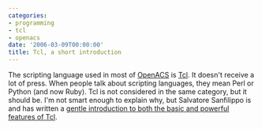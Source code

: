 ```yaml
---
categories:
- programming
- tcl
- openacs
date: '2006-03-09T00:00:00'
title: Tcl, a short introduction
---
```



The scripting language used in most of [OpenACS](http://openacs.org) is [Tcl](http://tcl.tk). It doesn't receive a lot of press. When people talk about scripting languages, they mean Perl or Python (and now Ruby). Tcl is not considered in the same category, but it should be. I'm not smart enough to explain why, but Salvatore Sanfilippo is and has written a [gentle introduction to both the basic and powerful features of Tcl](http://antirez.com/articoli/tclmisunderstood.html).

